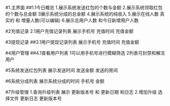 #1.主界面
##1.1今日概览
1.展示系统发送红包的个数与金额
2.展示系统领取红包的个数与总金额
3展示系统分成的总金额
4.展示系统的纯收入
5.展示在线人数 真实的 和 增量人数(可以编辑)
6.展示总用户人数 和今日新增用户人数

#2充值记录
2.1用户充值记录列表
展示手机号 充值时间 充值金额

#3提现记录
##3.1用户提现记录列表
展示手机号 充值时间 充值金额

#4用户管理
##4.1查看用户列表
1可以用手机号进行模糊筛选
2列表可封禁和解冻用户

#5系统发送红包列表
展示发送时间 发送金额 发送的房间

#6系统分成列表
展示系统分成的时间 手机号 金额

#7升级管理
1.查询升级列表 展示 更新版本号 和 更新日期 和日志
2.增加升级 选择文件 更新日志 更新版本号




